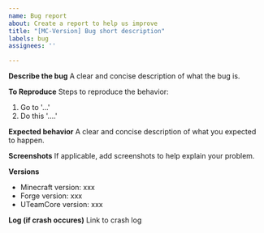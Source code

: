 ```yaml
---
name: Bug report
about: Create a report to help us improve
title: "[MC-Version] Bug short description"
labels: bug
assignees: ''

---
```


**Describe the bug**
A clear and concise description of what the bug is.

**To Reproduce**
Steps to reproduce the behavior:
1. Go to '...'
2. Do this '....'

**Expected behavior**
A clear and concise description of what you expected to happen.

**Screenshots**
If applicable, add screenshots to help explain your problem.

**Versions**
- Minecraft version: xxx
- Forge version: xxx
- UTeamCore version: xxx

**Log (if crash occures)**
Link to crash log
